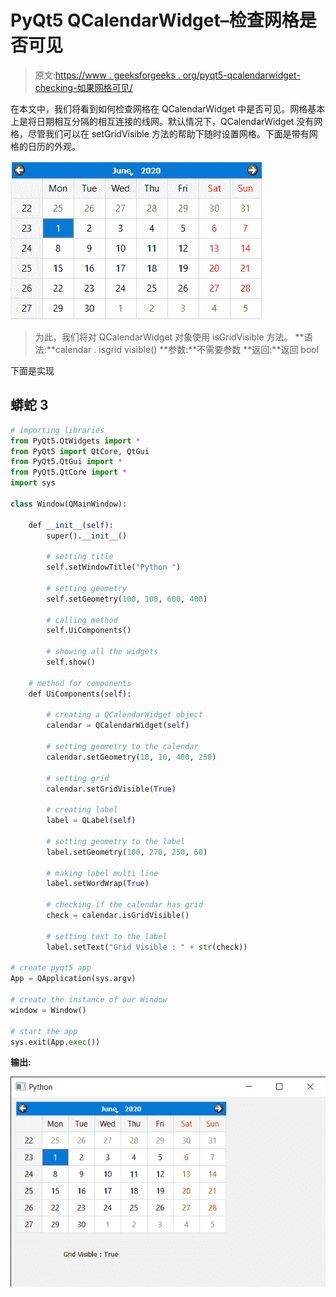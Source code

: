 # PyQt5 QCalendarWidget–检查网格是否可见

> 原文:[https://www . geeksforgeeks . org/pyqt5-qcalendarwidget-checking-如果网格可见/](https://www.geeksforgeeks.org/pyqt5-qcalendarwidget-checking-if-grid-is-visible/)

在本文中，我们将看到如何检查网格在 QCalendarWidget 中是否可见。网格基本上是将日期相互分隔的相互连接的线网。默认情况下，QCalendarWidget 没有网格，尽管我们可以在 setGridVisible 方法的帮助下随时设置网格。下面是带有网格的日历的外观。

![](img/eb6687b7b04649da21e0cf0130ab4c70.png)

> 为此，我们将对 QCalendarWidget 对象使用 isGridVisible 方法。
> **语法:**calendar . isgrid visible()
> **参数:**不需要参数
> **返回:**返回 bool

下面是实现

## 蟒蛇 3

```py
# importing libraries
from PyQt5.QtWidgets import *
from PyQt5 import QtCore, QtGui
from PyQt5.QtGui import *
from PyQt5.QtCore import *
import sys

class Window(QMainWindow):

    def __init__(self):
        super().__init__()

        # setting title
        self.setWindowTitle("Python ")

        # setting geometry
        self.setGeometry(100, 100, 600, 400)

        # calling method
        self.UiComponents()

        # showing all the widgets
        self.show()

    # method for components
    def UiComponents(self):

        # creating a QCalendarWidget object
        calendar = QCalendarWidget(self)

        # setting geometry to the calendar
        calendar.setGeometry(10, 10, 400, 250)

        # setting grid
        calendar.setGridVisible(True)

        # creating label
        label = QLabel(self)

        # setting geometry to the label
        label.setGeometry(100, 270, 250, 60)

        # making label multi line
        label.setWordWrap(True)

        # checking if the calendar has grid
        check = calendar.isGridVisible()

        # setting text to the label
        label.setText("Grid Visible : " + str(check))

# create pyqt5 app
App = QApplication(sys.argv)

# create the instance of our Window
window = Window()

# start the app
sys.exit(App.exec())
```

**输出:**

![](img/8d646ced38780378d3d813aa2188004d.png)